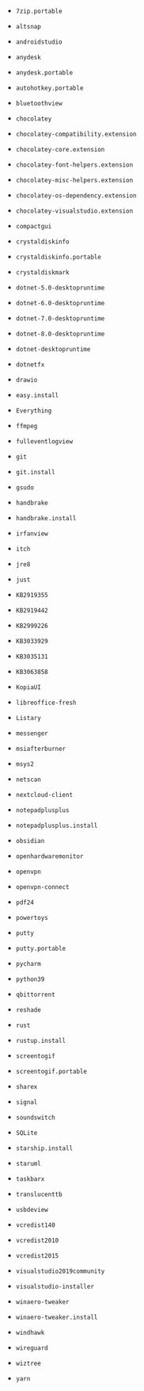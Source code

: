 - `7zip.portable`

- `altsnap`

- `androidstudio`

- `anydesk`

- `anydesk.portable`

- `autohotkey.portable`

- `bluetoothview`

- `chocolatey`

- `chocolatey-compatibility.extension`

- `chocolatey-core.extension`

- `chocolatey-font-helpers.extension`

- `chocolatey-misc-helpers.extension`

- `chocolatey-os-dependency.extension`

- `chocolatey-visualstudio.extension`

- `compactgui`

- `crystaldiskinfo`

- `crystaldiskinfo.portable`

- `crystaldiskmark`

- `dotnet-5.0-desktopruntime`

- `dotnet-6.0-desktopruntime`

- `dotnet-7.0-desktopruntime`

- `dotnet-8.0-desktopruntime`

- `dotnet-desktopruntime`

- `dotnetfx`

- `drawio`

- `easy.install`

- `Everything`

- `ffmpeg`

- `fulleventlogview`

- `git`

- `git.install`

- `gsudo`

- `handbrake`

- `handbrake.install`

- `irfanview`

- `itch`

- `jre8`

- `just`

- `KB2919355`

- `KB2919442`

- `KB2999226`

- `KB3033929`

- `KB3035131`

- `KB3063858`

- `KopiaUI`

- `libreoffice-fresh`

- `Listary`

- `messenger`

- `msiafterburner`

- `msys2`

- `netscan`

- `nextcloud-client`

- `notepadplusplus`

- `notepadplusplus.install`

- `obsidian`

- `openhardwaremonitor`

- `openvpn`

- `openvpn-connect`

- `pdf24`

- `powertoys`

- `putty`

- `putty.portable`

- `pycharm`

- `python39`

- `qbittorrent`

- `reshade`

- `rust`

- `rustup.install`

- `screentogif`

- `screentogif.portable`

- `sharex`

- `signal`

- `soundswitch`

- `SQLite`

- `starship.install`

- `staruml`

- `taskbarx`

- `translucenttb`

- `usbdeview`

- `vcredist140`

- `vcredist2010`

- `vcredist2015`

- `visualstudio2019community`

- `visualstudio-installer`

- `winaero-tweaker`

- `winaero-tweaker.install`

- `windhawk`

- `wireguard`

- `wiztree`

- `yarn`
